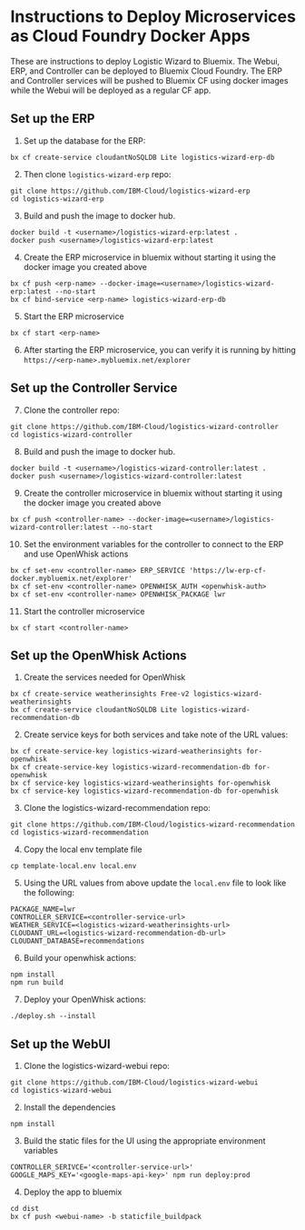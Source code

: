 # Instructions to Deploy Microservices as Cloud Foundry Docker Apps

These are instructions to deploy Logistic Wizard to Bluemix. The Webui, ERP, and Controller can be deployed to Bluemix Cloud Foundry. The ERP and Controller services will be pushed to Bluemix CF using docker images while the Webui will be deployed as a regular CF app.

## Set up the ERP

1. Set up the database for the ERP:
```
bx cf create-service cloudantNoSQLDB Lite logistics-wizard-erp-db
```
2. Then clone `logistics-wizard-erp` repo:
```
git clone https://github.com/IBM-Cloud/logistics-wizard-erp
cd logistics-wizard-erp
```

3. Build and push the image to docker hub.
```
docker build -t <username>/logistics-wizard-erp:latest .
docker push <username>/logistics-wizard-erp:latest
```
4. Create the ERP microservice in bluemix without starting it using the docker image you created above
```
bx cf push <erp-name> --docker-image=<username>/logistics-wizard-erp:latest --no-start
bx cf bind-service <erp-name> logistics-wizard-erp-db
```
5. Start the ERP microservice
```
bx cf start <erp-name>
```
6. After starting the ERP microservice, you can verify it is running by hitting `https://<erp-name>.mybluemix.net/explorer`

## Set up the Controller Service

7. Clone the controller repo:
```
git clone https://github.com/IBM-Cloud/logistics-wizard-controller
cd logistics-wizard-controller
```
8. Build and push the image to docker hub.
```
docker build -t <username>/logistics-wizard-controller:latest .
docker push <username>/logistics-wizard-controller:latest
```
9. Create the controller microservice in bluemix without starting it using the docker image you created above
```
bx cf push <controller-name> --docker-image=<username>/logistics-wizard-controller:latest --no-start
```
10. Set the environment variables for the controller to connect to the ERP and use OpenWhisk actions
```
bx cf set-env <controller-name> ERP_SERVICE 'https://lw-erp-cf-docker.mybluemix.net/explorer'
bx cf set-env <controller-name> OPENWHISK_AUTH <openwhisk-auth>
bx cf set-env <controller-name> OPENWHISK_PACKAGE lwr
```
11. Start the controller microservice
```
bx cf start <controller-name>
```

## Set up the OpenWhisk Actions

1. Create the services needed for OpenWhisk
```
bx cf create-service weatherinsights Free-v2 logistics-wizard-weatherinsights
bx cf create-service cloudantNoSQLDB Lite logistics-wizard-recommendation-db
```

2. Create service keys for both services and take note of the URL values:
```
bx cf create-service-key logistics-wizard-weatherinsights for-openwhisk
bx cf create-service-key logistics-wizard-recommendation-db for-openwhisk
bx cf service-key logistics-wizard-weatherinsights for-openwhisk
bx cf service-key logistics-wizard-recommendation-db for-openwhisk
```

3. Clone the logistics-wizard-recommendation repo:
```
git clone https://github.com/IBM-Cloud/logistics-wizard-recommendation
cd logistics-wizard-recommendation
```
4. Copy the local env template file
```
cp template-local.env local.env
```
5. Using the URL values from above update the `local.env` file to look like the following:
```
PACKAGE_NAME=lwr
CONTROLLER_SERVICE=<controller-service-url>
WEATHER_SERVICE=<logistics-wizard-weatherinsights-url>
CLOUDANT_URL=<logistics-wizard-recommendation-db-url>
CLOUDANT_DATABASE=recommendations
```
6. Build your openwhisk actions:
```
npm install
npm run build
```
7. Deploy your OpenWhisk actions:
```
./deploy.sh --install
```

## Set up the WebUI

1. Clone the logistics-wizard-webui repo:
```
git clone https://github.com/IBM-Cloud/logistics-wizard-webui
cd logistics-wizard-webui
```
2. Install the dependencies
```
npm install
```
3. Build the static files for the UI using the appropriate environment variables
```
CONTROLLER_SERIVCE='<controller-service-url>' GOOGLE_MAPS_KEY='<google-maps-api-key>' npm run deploy:prod
```
4. Deploy the app to bluemix
```
cd dist
bx cf push <webui-name> -b staticfile_buildpack
```
